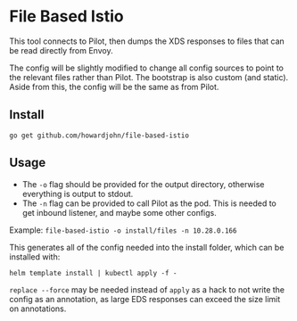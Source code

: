 # File Based Istio

This tool connects to Pilot, then dumps the XDS responses to files that can be read directly from Envoy.

The config will be slightly modified to change all config sources to point to the relevant files rather than Pilot. The bootstrap is also custom (and static). Aside from this, the config will be the same as from Pilot.

## Install

`go get github.com/howardjohn/file-based-istio`

## Usage

* The `-o` flag should be provided for the output directory, otherwise everything is output to stdout.
* The `-n` flag can be provided to call Pilot as the pod. This is needed to get inbound listener, and maybe some other configs.

Example: `file-based-istio -o install/files -n 10.28.0.166`

This generates all of the config needed into the install folder, which can be installed with:

`helm template install | kubectl apply -f -`

`replace --force` may be needed instead of `apply` as a hack to not write the config as an annotation, as large EDS responses can exceed the size limit on annotations.
